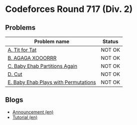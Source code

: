 # Codeforces Round 717 (Div. 2)

## Problems

|Problem name|Status|
|------------|---------|
| [A. Tit for Tat](problems/A._Tit_for_Tat.md)|NOT OK|
| [B. AGAGA XOOORRR](problems/B._AGAGA_XOOORRR.md)|NOT OK|
| [C. Baby Ehab Partitions Again](problems/C._Baby_Ehab_Partitions_Again.md)|NOT OK|
| [D. Cut](problems/D._Cut.md)|NOT OK|
| [E. Baby Ehab Plays with Permutations](problems/E._Baby_Ehab_Plays_with_Permutations.md)|NOT OK|
## Blogs

- [Announcement (en)](blogs/Announcement_(en).md)
- [Tutorial (en)](blogs/Tutorial_(en).md)
